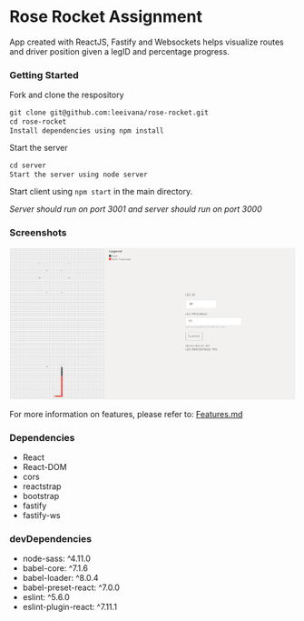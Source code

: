 Rose Rocket Assignment
=====================
App created with ReactJS, Fastify and Websockets helps visualize routes and driver position given a legID and percentage progress. 

### Getting Started 
Fork and clone the respository

```
git clone git@github.com:leeivana/rose-rocket.git
cd rose-rocket
Install dependencies using npm install
```

Start the server

```
cd server
Start the server using node server
```
Start client using `npm start` in the main directory.

*Server should run on port 3001 and server should run on port 3000*

### Screenshots
!["Screenshot of Application"](https://github.com/leeivana/rose-rocket/blob/master/docs/Screenshot.png?raw=true)

For more information on features, please refer to: [Features.md](https://github.com/leeivana/rose-rocket/blob/master/docs/FEATURES.md)

### Dependencies 
* React
* React-DOM
* cors
* reactstrap
* bootstrap
* fastify
* fastify-ws 

### devDependencies 
* node-sass: ^4.11.0
* babel-core: ^7.1.6
* babel-loader: ^8.0.4
* babel-preset-react: ^7.0.0
* eslint: ^5.6.0
* eslint-plugin-react: ^7.11.1

